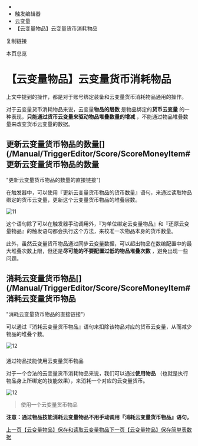   * [](/)
  * 触发编辑器
  * 云变量
  * 【云变量物品】云变量货币消耗物品

复制链接

本页总览

# 【云变量物品】云变量货币消耗物品

上文中提到的操作，都是对于账号绑定装备和云变量货币消耗物品通用的操作。

对于云变量货币消耗物品来说，云变量**物品的层数** 是物品绑定的**货币云变量** 的一种表现，**只能通过货币云变量来驱动物品堆叠数量的增减**
，不能通过物品堆叠数量来改变货币云变量的数据。

## 更新云变量货币物品的数量[​](/Manual/TriggerEditor/Score/ScoreMoneyItem#更新云变量货币物品的数量
"更新云变量货币物品的数量的直接链接")

在触发器中，可以使用『更新云变量货币物品的货币数量』语句，来通过读取物品绑定的货币云变量，更新这个云变量货币物品的堆叠层数。

![11](/assets/images/11-e185207060b67e4286f3db3458365587.png)

这个语句除了可以在触发器手动调用外，『为单位绑定云变量物品』和『还原云变量物品』的触发语句都会执行这个方法，来校准一次物品本身的货币数量。

此外，虽然云变量货币物品通过同步云变量数据，可以超出物品在数编配置中的最大堆叠次数上限，但还是**尽可能的不要配置过低的物品堆叠次数**
，避免出现一些问题。

## 消耗云变量货币物品[​](/Manual/TriggerEditor/Score/ScoreMoneyItem#消耗云变量货币物品
"消耗云变量货币物品的直接链接")

可以通过『消耗云变量货币物品』语句来扣除该物品对应的货币云变量，从而减少物品的堆叠个数。

![12](/assets/images/12-550d384c60b276080121c93785e546d2.png)

###
通过物品技能使用云变量货币物品[​](/Manual/TriggerEditor/Score/ScoreMoneyItem#通过物品技能使用云变量货币物品
"通过物品技能使用云变量货币物品的直接链接")

对于一个合法的云变量货币消耗物品来说，我们可以通过**使用物品** （也就是执行物品身上所绑定的技能效果），来消耗一个对应的云变量货币。

![12](/assets/images/Use-3291b7ea66c36393f01981aef273bd8f.png)

> 使用一个云变量货币物品

**注意：通过物品技能消耗云变量物品不用手动调用『消耗云变量货币物品』语句。**

[
上一页【云变量物品】保存和读取云变量物品](/Manual/TriggerEditor/Score/SaveAndLoadScoreItem)[下一页【云变量物品】保存简单表数据](/Manual/TriggerEditor/Score/ScoreItemInTable)


